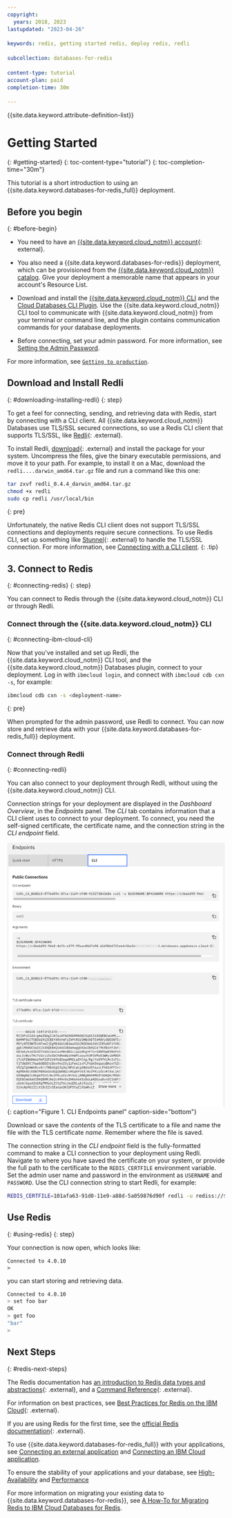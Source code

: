 ```yaml
---
copyright:
  years: 2018, 2023
lastupdated: "2023-04-26"

keywords: redis, getting started redis, deploy redis, redli

subcollection: databases-for-redis

content-type: tutorial
account-plan: paid
completion-time: 30m

---
```


{{site.data.keyword.attribute-definition-list}}

# Getting Started
{: #getting-started}
{: toc-content-type="tutorial"}
{: toc-completion-time="30m"}

This tutorial is a short introduction to using an {{site.data.keyword.databases-for-redis_full}} deployment.

## Before you begin
{: #before-begin}

- You need to have an [{{site.data.keyword.cloud_notm}} account](https://ibm.biz/databases-for-redis-signup){: external}.

- You also need a {{site.data.keyword.databases-for-redis}} deployment, which can be provisioned from the [{{site.data.keyword.cloud_notm}} catalog](https://cloud.ibm.com/catalog/databases-for-redis/). Give your deployment a memorable name that appears in your account's Resource List.

- Download and install the [{{site.data.keyword.cloud_notm}} CLI](/docs/cli?topic=cli-install-ibmcloud-cli) and the [Cloud Databases CLI Plugin](/docs/databases-cli-plugin?topic=databases-cli-plugin-cdb-reference). Use the {{site.data.keyword.cloud_notm}} CLI tool to communicate with {{site.data.keyword.cloud_notm}} from your terminal or command line, and the plugin contains communication commands for your database deployments.

- Before connecting, set your admin password. For more information, see [Setting the Admin Password](/docs/databases-for-redis?topic=databases-for-redis-admin-password).

For more information, see [`Getting to production`](/docs/cloud-databases?topic=cloud-databases-best-practices).

## Download and Install Redli
{: #downloading-installing-redli}
{: step}

To get a feel for connecting, sending, and retrieving data with Redis, start by connecting with a CLI client. All {{site.data.keyword.cloud_notm}} Databases use TLS/SSL secured connections, so use a Redis CLI client that supports TLS/SSL, like [Redli](https://github.com/IBM-Cloud/redli){: .external}.

To install Redli, [download](https://github.com/IBM-Cloud/redli/releases){: .external} and install the package for your system. Uncompress the files, give the binary executable permissions, and move it to your path. For example, to install it on a Mac, download the `redli....darwin_amd64.tar.gz` file and run a command like this one: 

```sh
tar zxvf redli_0.4.4_darwin_amd64.tar.gz
chmod +x redli
sudo cp redli /usr/local/bin
```
{: pre}

Unfortunately, the native Redis CLI client does not support TLS/SSL connections and deployments require secure connections. To use Redis CLI, set up something like [Stunnel](https://www.stunnel.org/index.html){: .external} to handle the TLS/SSL connection. For more information, see [Connecting with a CLI client](/docs/databases-for-redis?topic=databases-for-redis-connecting-cli-client#connecting-with-redis-cli).
{: .tip}

## 3. Connect to Redis
{: #connecting-redis}
{: step}

You can connect to Redis through the {{site.data.keyword.cloud_notm}} CLI or through Redli.

### Connect through the {{site.data.keyword.cloud_notm}} CLI
{: #connecting-ibm-cloud-cli}

Now that you've installed and set up Redli, the {{site.data.keyword.cloud_notm}} CLI tool, and the {{site.data.keyword.cloud_notm}} Databases plugin, connect to your deployment. Log in with `ibmcloud login`, and connect with `ibmcloud cdb cxn -s`, for example: 

```sh
ibmcloud cdb cxn -s <deployment-name>
```
{: pre}

When prompted for the admin password, use Redli to connect. You can now store and retrieve data with your {{site.data.keyword.databases-for-redis_full}} deployment. 

### Connect through Redli
{: #connecting-redli}

You can also connect to your deployment through Redli, without using the {{site.data.keyword.cloud_notm}} CLI.

Connection strings for your deployment are displayed in the _Dashboard Overview_, in the _Endpoints_ panel. The _CLI_ tab contains information that a CLI client uses to connect to your deployment. To connect, you need the self-signed certificate, the certificate name, and the connection string in the _CLI endpoint_ field. 

![CLI Endpoints panel](images/cli-endpoints-pane.png){: caption="Figure 1. CLI Endpoints panel" caption-side="bottom"}

Download or save the _contents_ of the TLS certificate to a file and name the file with the TLS certificate _name_. Remember where the file is saved.

The connection string in the _CLI endpoint_ field is the fully-formatted command to make a CLI connection to your deployment using Redli. Navigate to where you have saved the certificate on your system, or provide the full path to the certificate to the `REDIS_CERTFILE` environment variable. Set the admin user name and password in the environment as `USERNAME` and `PASSWORD`. Use the CLI connection string to start Redli, for example:

```sh
REDIS_CERTFILE=101afa63-91d0-11e9-a88d-5a059876d90f redli -u rediss://$USERNAME:$PASSWORD@da4103eb-f1ef-4f2d-8b41-0bfd98cb65bc.8117147f814b4b2ea643610826cd2046.databases.appdomain.cloud:30174/0
```

## Use Redis
{: #using-redis}
{: step}

Your connection is now open, which looks like: 

```text
Connected to 4.0.10
>
```
you can start storing and retrieving data.
```sh
Connected to 4.0.10
> set foo bar
OK
> get foo
"bar"
>
```

## Next Steps
{: #redis-next-steps}

The Redis documentation has [an introduction to Redis data types and abstractions](https://redis.io/topics/data-types-intro){: .external}, and a [Command Reference](https://redis.io/commands/){: .external}.

For information on best practices, see [Best Practices for Redis on the IBM Cloud](https://www.ibm.com/cloud/blog/best-practices-for-redis-on-the-ibm-cloud){: .external}.

If you are using Redis for the first time, see the [official Redis documentation](https://redis.io/documentation){: .external}. 

To use {{site.data.keyword.databases-for-redis_full}} with your applications, see [Connecting an external application](/docs/databases-for-redis?topic=databases-for-redis-external-app) and [Connecting an IBM Cloud application](/docs/databases-for-redis?topic=databases-for-redis-ibmcloud-app).

To ensure the stability of your applications and your database, see [High-Availability](/docs/databases-for-redis?topic=databases-for-redis-high-availability) and [Performance](/docs/databases-for-redis?topic=databases-for-redis-performance)

For more information on migrating your existing data to {{site.data.keyword.databases-for-redis}}, see [A How-To for Migrating Redis to IBM Cloud Databases for Redis](https://www.ibm.com/cloud/blog/a-how-to-for-migrating-redis-to-ibm-cloud-databases-for-redis). 
